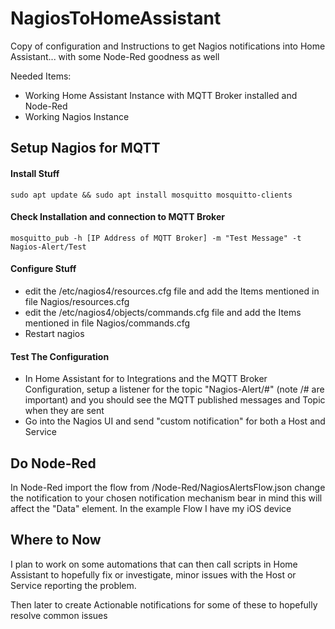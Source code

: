 # NagiosToHomeAssistant
Copy of configuration and Instructions to get Nagios notifications into Home Assistant... with some Node-Red goodness as well

Needed Items:
* Working Home Assistant Instance with MQTT Broker installed and Node-Red
* Working Nagios Instance 

## Setup Nagios for MQTT ##

#### Install Stuff ####
``` sudo apt update && sudo apt install mosquitto mosquitto-clients ```

#### Check Installation and connection to MQTT Broker ####

``` mosquitto_pub -h [IP Address of MQTT Broker] -m "Test Message" -t Nagios-Alert/Test ```

#### Configure Stuff ####

* edit the /etc/nagios4/resources.cfg file and add the Items mentioned in file Nagios/resources.cfg
* edit the /etc/nagios4/objects/commands.cfg file and add the Items mentioned in file Nagios/commands.cfg
* Restart nagios

#### Test The Configuration ####
* In Home Assistant for to Integrations and the MQTT Broker Configuration, setup a listener for the topic "Nagios-Alert/#" (note /# are important) and you should see the MQTT published messages and Topic when they are sent
* Go into the Nagios UI and send "custom notification" for both a Host and Service

## Do Node-Red ##

In Node-Red import the flow from /Node-Red/NagiosAlertsFlow.json change the notification to your chosen notification mechanism bear in mind this will affect the "Data" element. In the example Flow I have my iOS device

## Where to Now ##
I plan to work on some automations that can then call scripts in Home Assistant to hopefully fix or investigate, minor issues with the Host or Service reporting the problem. 

Then later to create Actionable notifications for some of these to hopefully resolve common issues
